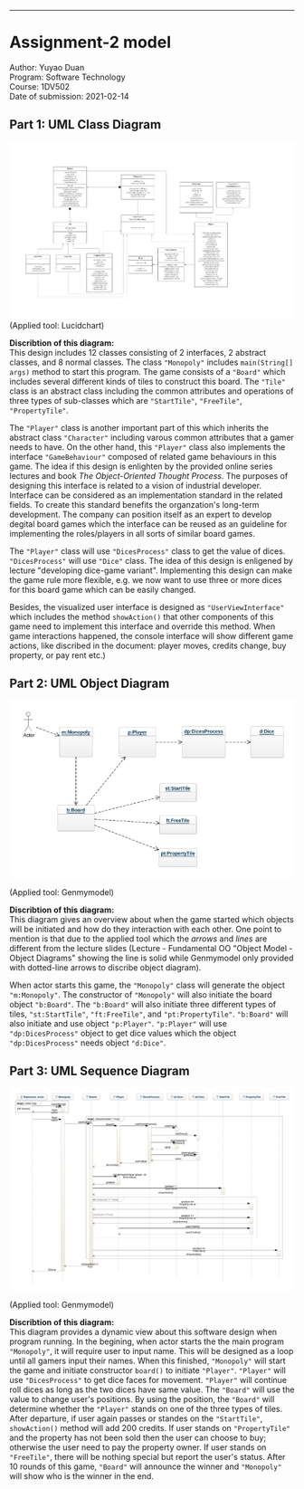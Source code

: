 ************************

# Assignment-2 model 
Author: Yuyao Duan  
Program: Software Technology  
Course: 1DV502
<br>Date of submission: 2021-02-14

## Part 1: UML Class Diagram
![monopoly UML class diagram](diagrams/monopoly-class-diagram.png "monopoly class diagram")
(Applied tool: Lucidchart)

**Discribtion of this diagram:**<br>This design includes 12 classes consisting of 2 interfaces, 2 abstract classes, and 8 normal classes. The class ``"Monopoly"`` includes ``main(String[] args)`` method to start this program. The game consists of a ``"Board"`` which includes several different kinds of tiles to construct this board. The ``"Tile"`` class is an abstract class including the common attributes and operations of three types of sub-classes which are ``"StartTile"``, ``"FreeTile"``, ``"PropertyTile"``.

The ``"Player"`` class is another important part of this which inherits the abstract class ``"Character"`` including varous common attributes that a gamer needs to have. On the other hand, this ``"Player"`` class also implements the interface ``"GameBehaviour"`` composed of related game behaviours in this game. The idea if this design is enlighten by the provided online series lectures and book *The Object-Oriented Thought Process*. The purposes of designing this interface is related to a vision of industrial developer. Interface can be considered as an implementation standard in the related fields. To create this standard benefits the organzation's long-term development. The company can position itself as an expert to develop degital board games which the interface can be reused as an guideline for implementing the roles/players in all sorts of similar board games.

The ``"Player"`` class will use ``"DicesProcess"`` class to get the value of dices. ``"DicesProcess"`` will use ``"Dice"`` class. The idea of this design is enligened by lecture "developing dice-game variant". Implementing this design can make the game rule more flexible, e.g. we now want to use three or more dices for this board game which can be easily changed. 

Besides, the visualized user interface is designed as ``"UserViewInterface"`` which includes the method ``showAction()`` that other components of this game need to implement this interface and override this method. When game interactions happened, the console interface will show different game actions, like discribed in the document: player moves, credits change, buy property, or pay rent etc.)


## Part 2: UML Object Diagram
![class diagram](diagrams/monopoly-object-diagram.png "monopoly object diagram")

(Applied tool: Genmymodel)

**Discribtion of this diagram:**<br>This diagram gives an overview about when the game started which objects will be initiated and how do they interaction with each other. One point to mention is that due to the applied tool which the *arrows* and *lines* are different from the lecture slides (Lecture - Fundamental OO "Object Model - Object Diagrams" showing the line is solid while Genmymodel only provided with dotted-line arrows to discribe object diagram). 

When actor starts this game, the ``"Monopoly"`` class will generate the object ``"m:Monopoly"``. The constructor of ``"Monopoly"`` will also initiate the board object ``"b:Board"``. The ``"b:Board"`` will also initiate three different types of tiles, ``"st:StartTile"``, ``"ft:FreeTile"``, and ``"pt:PropertyTile"``. ``"b:Board"`` will also initiate and use object ``"p:Player"``. ``"p:Player"`` will use ``"dp:DicesProcess"`` object to get dice values which the object ``"dp:DicesProcess"`` needs object ``"d:Dice"``.  


## Part 3: UML Sequence Diagram
![class diagram](diagrams/monopoly-sequence-diagram.png "monopoly sequence diagram")

(Applied tool: Genmymodel)

**Discribtion of this diagram:**<br>This diagram provides a dynamic view about this software design when program running. In the begining, when actor starts the the main program ``"Monopoly"``, it will require user to input name. This will be designed as a loop until all gamers input their names. When this finished, ``"Monopoly"`` will start the game and initiate constructor ``board()`` to initiate ``"Player"``. ``"Player"`` will use ``"DicesProcess"`` to get dice faces for movement. ``"Player"`` will continue roll dices as long as the two dices have same value. The ``"Board"`` will use the value to change user's positions. By using the position, the ``"Board"`` will determine whether the ``"Player"`` stands on one of the three types of tiles. After departure, if user again passes or standes on the ``"StartTile"``, ``showAction()`` method will add 200 credits. If user stands on ``"PropertyTile"`` and the property has not been sold then the user can choose to buy; otherwise the user need to pay the property owner. If user stands on ``"FreeTile"``, there will be nothing special but report the user's status. After 10 rounds of this game, ``"Board"`` will announce the winner and ``"Monopoly"`` will show who is the winner in the end.


